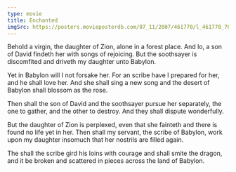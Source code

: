 ```yaml
---
type: movie
title: Enchanted
imgSrc: https://posters.movieposterdb.com/07_11/2007/461770/l_461770_70723502.jpg
---
```


Behold a virgin, the daughter of Zion, alone in a forest place. And lo, a son of David findeth her with songs of rejoicing. But the soothsayer is discomfited and driveth my daughter unto Babylon.

Yet in Babylon will I not forsake her. For an scribe have I prepared for her, and he shall love her. And she shall sing a new song and the desert of Babylon shall blossom as the rose.

Then shall the son of David and the soothsayer pursue her separately, the one to gather, and the other to destroy. And they shall dispute wonderfully.

But the daughter of Zion is perplexed, even that she fainteth and there is found no life yet in her. Then shall my servant, the scribe of Babylon, work upon my daughter insomuch that her nostrils are filled again.

The shall the scribe gird his loins with courage and shall smite the dragon, and it be broken and scattered in pieces across the land of Babylon.
